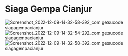 # Siaga Gempa Cianjur
![Screenshot_2022-12-09-14-32-58-392_com getsucode siagagempacianjur](https://user-images.githubusercontent.com/87554900/206668747-3be2c374-3772-4b1f-a16d-91d23698dbcc.jpg)
![Screenshot_2022-12-09-14-32-54-292_com getsucode siagagempacianjur](https://user-images.githubusercontent.com/87554900/206670201-389fba46-8a12-4e06-b75a-68065dd092b8.jpg)
![Screenshot_2022-12-09-14-32-58-392_com getsucode siagagempacianjur](https://user-images.githubusercontent.com/87554900/206670402-ded9ec14-0026-442d-81c7-a1c4fd1a4e36.jpg)
